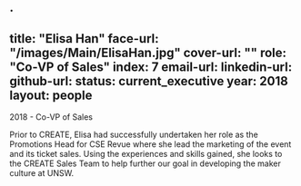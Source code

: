.
---
title: "Elisa Han"
face-url: "/images/Main/ElisaHan.jpg"
cover-url: ""
role: "Co-VP of Sales"
index: 7
email-url:
linkedin-url:
github-url:
status: current_executive
year: 2018
layout: people
---
2018 - Co-VP of Sales

Prior to CREATE, Elisa had successfully undertaken her role as the Promotions Head for CSE Revue where she lead the marketing of the event and its ticket sales. Using the experiences and skills gained, she looks to the CREATE Sales Team to help further our goal in developing the maker culture at UNSW.
